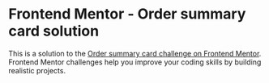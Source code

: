 # Frontend Mentor - Order summary card solution

This is a solution to the [Order summary card challenge on Frontend Mentor](https://menard-codes.github.io/frontend-mentor-order-summary/). Frontend Mentor challenges help you improve your coding skills by building realistic projects.
